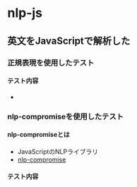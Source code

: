 # nlp-js

## 英文をJavaScriptで解析した

### 正規表現を使用したテスト
#### テスト内容
- 

### nlp-compromiseを使用したテスト

#### nlp-compromiseとは
- JavaScriptのNLPライブラリ
- <a href="http://compromise.cool/">nlp-compromise</a>

#### テスト内容